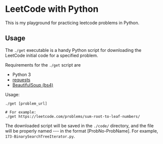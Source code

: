 LeetCode with Python
====================

This is my playground for practicing leetcode problems in Python.

## Usage

The `./get` executable is a handy Python script for downloading the LeetCode initial code for a specified problem.

Requirements for the `./get` script are
- Python 3
- [requests](https://github.com/kennethreitz/requests)
- [BeautifulSoup (bs4)](https://www.crummy.com/software/BeautifulSoup/)

Usage:

```shell
./get [problem_url]

# For example:
./get https://leetcode.com/problems/sum-root-to-leaf-numbers/
```

The downloaded script will be saved in the `./code/` directory, and the file will be properly named --- in the format [ProbNo-ProbName]. For example, `173-BinarySearchTreeIterator.py`.

